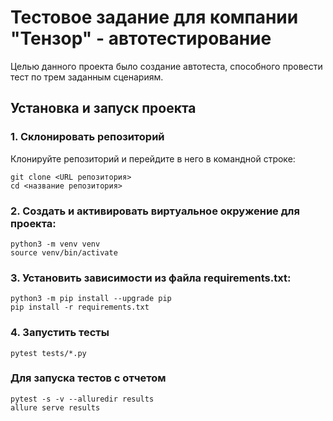 
# Тестовое задание для компании "Тензор" - автотестирование

Целью данного проекта было создание автотеста, способного провести тест по трем заданным сценариям.

## Установка и запуск проекта

### 1. Склонировать репозиторий
Клонируйте репозиторий и перейдите в него в командной строке:
```
git clone <URL репозитория>
cd <название репозитория>
```

### 2. Создать и активировать виртуальное окружение для проекта:
```
python3 -m venv venv
source venv/bin/activate
```
### 3. Установить зависимости из файла requirements.txt:
```
python3 -m pip install --upgrade pip
pip install -r requirements.txt
```

### 4. Запустить тесты
```
pytest tests/*.py
```

### Для запуска тестов с отчетом
```
pytest -s -v --alluredir results
allure serve results
```



